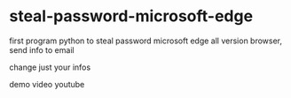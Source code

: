 # steal-password-microsoft-edge
first program python to steal password microsoft edge all version browser, send info to email 


change just your infos

demo video youtube

